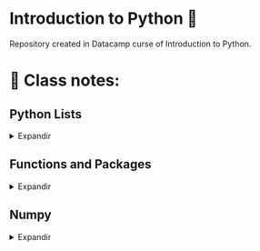 # Introduction to Python 🐍
Repository created in Datacamp curse of Introduction to Python.

# 📝 Class notes:

## Python Lists

<details>
<summary>Expandir</summary>

### Python Data Types:
- float: real numbers
- int: integer numbers
- str: string, text
- bool: True, False
  
```
height = 1.73
tall = True
```
=> Each variable represents single value

### Problems:

- Data Science: many data points are
- Height of entire family
  ```
  height1 = 1.73
  height2 = 1.68
  height3 = 1.71
  height4 = 1.89
  ```
=> It would be incovenient & counter-productive to create a new variable for each point collected

### Python List:

- ``` letters = [a, b, c] ```

A list is a way to give a single name to a collection of values of any type and with differents types.

### Subsetting Lists

<details>
<summary>Expandir</summary>

#### List slicing:

```
fam = ['liz', 1.73, 'emma', 1.68, 'mom', 1.71, 'dad', 1.89]
```
=> Allows to select multiple elements from a list, thus creating a new list. Is is possible by specifying a rangem, using a colon.

  [   start    :     end ]
    inclusive     exclusive
Ex.:
```
fam[3:5] = [1.68, 'mom]
```
</details>

### Manipulations Lists

<details>
<summary>Expandir</summary>

#### Delete list elements:

I could use the ```del``` statement to remove elements from my list. 
```
x = ["a", "b", "c", "d"]
del(x[1])
```
Pay attention here: as soon as you remove an element from a list, the indexes of the elements that come after the deleted element all change!

#### Behind the scenes (1):

What actually happens when I create a new list, x, like this?
```
x = ["a", "b", "c"]
```
In a simplified sense, I'm storing a list in your computer memory, and store the 'address' of that list, thereby where the list in my computer memory, in x.
This means that x doesn't actually contain all the list elements, it rather contains a reference to the list.
It's important say that for basic operations, the difference is not that important, but it becomes more so when I start copying lists.
Consider the situation when I want store the list x as a new variable y, by simply using the equals sign.
```
x = ["a", "b", "c"]
y = x
```
Let's now change the element with index one in the list y, like this.
```
['a', 'z', 'c']
```
If I check out x again, also the second element was changed. The explanetion for this is that when I copied x to y, with the equals sign, I copied the reference to the list, not the actual values themselves,
. Because both x and y point to this list, so the update is visible from both variables.

If I want to create a list y that points to a new list in the memory with the same values, I will need to use something else than the equals sign.
I could use the **list function** or use slicing to select all list elements explicitly, like this:
```
x = ["a", "b", "c"]
y = list(x)
y = x[:]
```
</details>
</details>

## Functions and Packages

<details>
<summary>Expandir</summary>

### Methods:

In Python, everything is an object, and each object has specific methods associated. Depending on the type of the object, list, string, float, whatever, the avaliable methods are different. 

### Packages:

Packages are like a directory of Python scripts where each scriptis a so-called module whose function is specify functions, methods and new Python types aimed at solving particular problems 

#### Selective import:

General imports, like ```import math```, make **all** functionality from the ```math``` package available to you. However, if you decide to only use a specific part of a package, you can always make your import more selective:
```
from math impor pi
```
</details>

## Numpy

<details>
<summary>Expandir</summary>

Numpy or Numeric Python is a Python package that, among others, provides a alternative to the regular python list: the Numpy array with this we can perform calculation solver entire arrays easily and fast.
It's possible because Numpy assumes that whole values are of a single type. Hence just make sure to pay attention when use arrays or list because they have different behavior.

### 2D Numpy Arrays:

Numpy was able to perform all calculations element-wise (i.e. element by element). For 2D numpy arrays this isn't any different! You can combine matrices with single numbers, with vectors, and with other matrices. Like this:
```
import numpy as np
np_mat = np.array([[1, 2],
                   [3, 4],
                   [5, 6]])
np_mat * 2
np_mat + np.array([10, 10])
np_mat + np_mat
```

<hr>

### Numpy: Basic Statitics

<details>
<summary>Expandir</summary>

#### Data analysis: 

A typical first step in analysing data, is getting to know my data in the first place. For the Numpy arrays before, this is pretty easy, because it isn't a lot of data. However, as a data scientist, you will be processing thousands, if not millions, or billions of numbers.

Let's consider that I am conducting a **City-wide survey** where I ask 5000 adults about their height and weight. I will end with a 2D numpy array, which I named np_city, that has 5000 rows, corresponding to 5000 people, and two columns, corresponding to the height and weight.

```
import numpy as np
np_city = ... # Implementation left out
np_city
```

<pre>
array([[1.64, 71.78],
       [1.37, 63.35],
       [1.6 , 55.09],
       ...,
       [2.04, 74.85],
       [2.04, 68.72],
       [2.01, 73.57]])
</pre>

It's a massive quantity of data for a person generate insights by yourself. However, I could generate summarizing statistics about my data.
Numpy assure speed to the analysis, because Numpy enforces a single data type in an array, it can drastically spped up the calculations.

#### Generate data:

It's possible simulated data with Numpy functions! I sampled two random distributions 5000 times to create the height and weight arrays, and then used column_stack to paste them together as two columns. Another awesome thing that Numpy can do! Another great tool to get some sense of your data is to visualize it.

Arguments for ```np.random.normal()```
- distribution mean
- distribution standart deviation
- number of samples

```
height = np.round(np.random.normal(1.75, 0.20, 5000), 2)
weight = np.round(np.random.normal(60.32, 15, 5000), 2)
np_city = np.column_stack((height, weight))

```

</details>

</details>

</details>